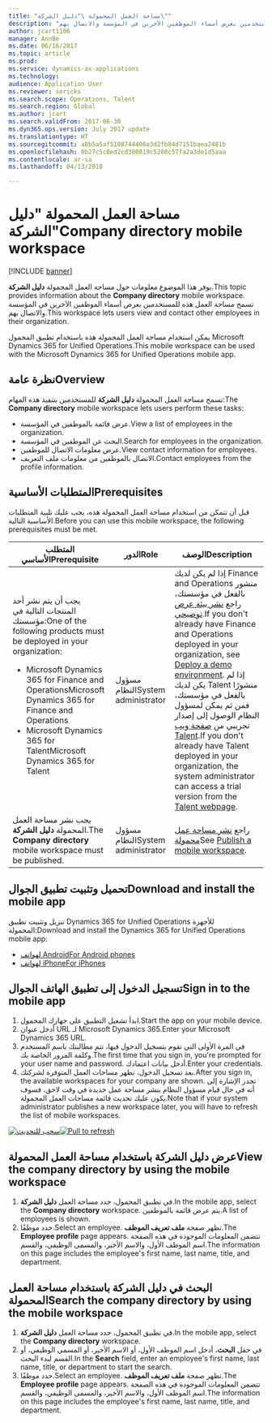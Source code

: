 ```yaml
---
title: "مساحة العمل المحمولة \"دليل الشركة\""
description: "يوفر هذا الموضوع معلومات حول مساحة العمل المحمولة \"دليل الشركة\"، والذي يسمح للمستخدمين بعرض أسماء الموظفين الآخرين في المؤسسة والاتصال بهم."
author: jcart1106
manager: AnnBe
ms.date: 06/16/2017
ms.topic: article
ms.prod: 
ms.service: dynamics-ax-applications
ms.technology: 
audience: Application User
ms.reviewer: sericks
ms.search.scope: Operations, Talent
ms.search.region: Global
ms.author: jcart
ms.search.validFrom: 2017-06-30
ms.dyn365.ops.version: July 2017 update
ms.translationtype: HT
ms.sourcegitcommit: a8b5a5af5108744406a3d2fb84d7151baea2481b
ms.openlocfilehash: 0b27c5c0ed2cd380819c5208c57fa2a3de1d5aaa
ms.contentlocale: ar-sa
ms.lasthandoff: 04/13/2018

---
```


# <a name="company-directory-mobile-workspace"></a><span data-ttu-id="de63d-103">مساحة العمل المحمولة "دليل الشركة"</span><span class="sxs-lookup"><span data-stu-id="de63d-103">Company directory mobile workspace</span></span>

[!INCLUDE [banner](../includes/banner.md)]

<span data-ttu-id="de63d-104">يوفر هذا الموضوع معلومات حول مساحة العمل المحمولة **دليل الشركة**.</span><span class="sxs-lookup"><span data-stu-id="de63d-104">This topic provides information about the **Company directory** mobile workspace.</span></span> <span data-ttu-id="de63d-105">تسمح مساحة العمل هذه للمستخدمين بعرض أسماء الموظفين الآخرين في المؤسسة والاتصال بهم.</span><span class="sxs-lookup"><span data-stu-id="de63d-105">This workspace lets users view and contact other employees in their organization.</span></span>

<span data-ttu-id="de63d-106">يمكن استخدام مساحة العمل المحمولة هذه باستخدام تطبيق المحمول Microsoft Dynamics 365 for Unified Operations.</span><span class="sxs-lookup"><span data-stu-id="de63d-106">This mobile workspace can be used with the Microsoft Dynamics 365 for Unified Operations mobile app.</span></span>

## <a name="overview"></a><span data-ttu-id="de63d-107">نظرة عامة</span><span class="sxs-lookup"><span data-stu-id="de63d-107">Overview</span></span>
<span data-ttu-id="de63d-108">تسمح مساحة العمل المحمولة **دليل الشركة** للمستخدمين بتنفيذ هذه المهام:</span><span class="sxs-lookup"><span data-stu-id="de63d-108">The **Company directory** mobile workspace lets users perform these tasks:</span></span>

- <span data-ttu-id="de63d-109">عرض قائمة بالموظفين في المؤسسة.</span><span class="sxs-lookup"><span data-stu-id="de63d-109">View a list of employees in the organization.</span></span>
- <span data-ttu-id="de63d-110">البحث عن الموظفين في المؤسسة.</span><span class="sxs-lookup"><span data-stu-id="de63d-110">Search for employees in the organization.</span></span>
- <span data-ttu-id="de63d-111">عرض معلومات الاتصال للموظفين.</span><span class="sxs-lookup"><span data-stu-id="de63d-111">View contact information for employees.</span></span>
- <span data-ttu-id="de63d-112">الاتصال بالموظفين من معلومات ملف التعريف.</span><span class="sxs-lookup"><span data-stu-id="de63d-112">Contact employees from the profile information.</span></span>

## <a name="prerequisites"></a><span data-ttu-id="de63d-113">المتطلبات الأساسية</span><span class="sxs-lookup"><span data-stu-id="de63d-113">Prerequisites</span></span>
<span data-ttu-id="de63d-114">قبل أن تتمكن من استخدام مساحة العمل المحمولة هذه، يجب عليك تلبية المتطلبات الأساسية التالية.</span><span class="sxs-lookup"><span data-stu-id="de63d-114">Before you can use this mobile workspace, the following prerequisites must be met.</span></span>

<table>
<thead>
<tr class="header">
<th><span data-ttu-id="de63d-115">المتطلب الأساسي</span><span class="sxs-lookup"><span data-stu-id="de63d-115">Prerequisite</span></span></th>
<th><span data-ttu-id="de63d-116">الدور</span><span class="sxs-lookup"><span data-stu-id="de63d-116">Role</span></span></th>
<th><span data-ttu-id="de63d-117">‏‏الوصف</span><span class="sxs-lookup"><span data-stu-id="de63d-117">Description</span></span></th>
</tr>
</thead>
<tbody>
<tr class="odd">
<td><span data-ttu-id="de63d-118">يجب أن يتم نشر أحد المنتجات التالية في مؤسستك:</span><span class="sxs-lookup"><span data-stu-id="de63d-118">One of the following products must be deployed in your organization:</span></span>
<ul><li><span data-ttu-id="de63d-119">Microsoft Dynamics 365 for Finance and Operations</span><span class="sxs-lookup"><span data-stu-id="de63d-119">Microsoft Dynamics 365 for Finance and Operations</span></span></li>
<li><span data-ttu-id="de63d-120">Microsoft Dynamics 365 for Talent</span><span class="sxs-lookup"><span data-stu-id="de63d-120">Microsoft Dynamics 365 for Talent</span></span></li>
</ul>
</td>
<td><span data-ttu-id="de63d-121">مسؤول النظام</span><span class="sxs-lookup"><span data-stu-id="de63d-121">System administrator</span></span></td>
<td><span data-ttu-id="de63d-122">إذا لم يكن لديك Finance and Operations منشور بالفعل في مؤسستك، راجع <a href="../deployment/deploy-demo-environment.md">نشر بيئة عرض توضيحي</a>.</span><span class="sxs-lookup"><span data-stu-id="de63d-122">If you don&#39;t already have Finance and Operations deployed in your organization, see <a href="../deployment/deploy-demo-environment.md">Deploy a demo environment</a>.</span></span> <span data-ttu-id="de63d-123">إذا لم يكن لديك Talent منشورًا بالفعل في مؤسستك، فمن ثم يمكن لمسؤول النظام الوصول إلى إصدار تجريبي من <a href="https://www.microsoft.com/en-us/dynamics365/talent">صفحة ويب Talent</a>.</span><span class="sxs-lookup"><span data-stu-id="de63d-123">If you don&#39;t already have Talent deployed in your organization, the system administrator can access a trial version from the <a href="https://www.microsoft.com/en-us/dynamics365/talent">Talent webpage</a>.</span></span>
</td>
</tr>
<tr class="even">
<td><span data-ttu-id="de63d-124">يجب نشر مساحة العمل المحمولة <strong>دليل الشركة</strong>.</span><span class="sxs-lookup"><span data-stu-id="de63d-124">The <strong>Company directory</strong> mobile workspace must be published.</span></span></td>
<td><span data-ttu-id="de63d-125">مسؤول النظام</span><span class="sxs-lookup"><span data-stu-id="de63d-125">System administrator</span></span></td>
<td><span data-ttu-id="de63d-126">راجع <a href="publish-mobile-workspace.md">نشر مساحة عمل محمولة</a></span><span class="sxs-lookup"><span data-stu-id="de63d-126">See <a href="publish-mobile-workspace.md">Publish a mobile workspace</a>.</span></span></td>
</tr>
</tbody>
</table>

## <a name="download-and-install-the-mobile-app"></a><span data-ttu-id="de63d-127">تحميل وتثبيت تطبيق الجوال</span><span class="sxs-lookup"><span data-stu-id="de63d-127">Download and install the mobile app</span></span>
<span data-ttu-id="de63d-128">تنزيل وتثبيت تطبيق Dynamics 365 for Unified Operations للأجهزة المحمولة:</span><span class="sxs-lookup"><span data-stu-id="de63d-128">Download and install the Dynamics 365 for Unified Operations mobile app:</span></span>

-   [<span data-ttu-id="de63d-129">لهواتف Android</span><span class="sxs-lookup"><span data-stu-id="de63d-129">For Android phones</span></span>](https://go.microsoft.com/fwlink/?linkid=850662)
-   [<span data-ttu-id="de63d-130">لهواتف iPhone</span><span class="sxs-lookup"><span data-stu-id="de63d-130">For iPhones</span></span>](https://go.microsoft.com/fwlink/?linkid=850663)

## <a name="sign-in-to-the-mobile-app"></a><span data-ttu-id="de63d-131">تسجيل الدخول إلى تطبيق الهاتف الجوال</span><span class="sxs-lookup"><span data-stu-id="de63d-131">Sign in to the mobile app</span></span>
1.  <span data-ttu-id="de63d-132">ابدأ تشغيل التطبيق على جهازك المحمول.</span><span class="sxs-lookup"><span data-stu-id="de63d-132">Start the app on your mobile device.</span></span>
2.  <span data-ttu-id="de63d-133">أدخل عنوان URL لـ Microsoft Dynamics 365.</span><span class="sxs-lookup"><span data-stu-id="de63d-133">Enter your Microsoft Dynamics 365 URL.</span></span>
3.  <span data-ttu-id="de63d-134">في المرة الأولى التي تقوم بتسجيل الدخول فيها، تتم مطالبتك باسم المستخدم وكلمة المرور الخاصة بك.</span><span class="sxs-lookup"><span data-stu-id="de63d-134">The first time that you sign in, you're prompted for your user name and password.</span></span> <span data-ttu-id="de63d-135">أدخل بيانات اعتمادك.</span><span class="sxs-lookup"><span data-stu-id="de63d-135">Enter your credentials.</span></span>
4.  <span data-ttu-id="de63d-136">بعد تسجيل الدخول، تظهر مساحات العمل المتوفرة لشركتك.</span><span class="sxs-lookup"><span data-stu-id="de63d-136">After you sign in, the available workspaces for your company are shown.</span></span> <span data-ttu-id="de63d-137">تجدر الإشارة إلى أنه في حال قيام مسؤول النظام بنشر مساحة عمل جديدة في وقت لاحق، فسوف يكون عليك تحديث قائمة مساحات العمل المحمولة.</span><span class="sxs-lookup"><span data-stu-id="de63d-137">Note that if your system administrator publishes a new workspace later, you will have to refresh the list of mobile workspaces.</span></span>

<span data-ttu-id="de63d-138">[![سحب للتحديث](./media/pull-to-refresh-list-of-workspaces-183x300.png)](./media/pull-to-refresh-list-of-workspaces.png)</span><span class="sxs-lookup"><span data-stu-id="de63d-138">[![Pull to refresh](./media/pull-to-refresh-list-of-workspaces-183x300.png)](./media/pull-to-refresh-list-of-workspaces.png)</span></span>

## <a name="view-the-company-directory-by-using-the-mobile-workspace"></a><span data-ttu-id="de63d-139">عرض دليل الشركة باستخدام مساحة العمل المحمولة</span><span class="sxs-lookup"><span data-stu-id="de63d-139">View the company directory by using the mobile workspace</span></span>
1.  <span data-ttu-id="de63d-140">في تطبيق المحمول، حدد مساحة العمل **دليل الشركة**.</span><span class="sxs-lookup"><span data-stu-id="de63d-140">In the mobile app, select the **Company directory** workspace.</span></span> <span data-ttu-id="de63d-141">يتم عرض قائمة بالموظفين.</span><span class="sxs-lookup"><span data-stu-id="de63d-141">A list of employees is shown.</span></span>
3.  <span data-ttu-id="de63d-142">حدد موظفًا.</span><span class="sxs-lookup"><span data-stu-id="de63d-142">Select an employee.</span></span> <span data-ttu-id="de63d-143">تظهر صفحة **ملف تعريف الموظف**.</span><span class="sxs-lookup"><span data-stu-id="de63d-143">The **Employee profile** page appears.</span></span> <span data-ttu-id="de63d-144">تتضمن المعلومات الموجودة في هذه الصفحة اسم الموظف الأول، والاسم الأخير، والمسمى الوظيفي، والقسم.</span><span class="sxs-lookup"><span data-stu-id="de63d-144">The information on this page includes the employee's first name, last name, title, and department.</span></span>

## <a name="search-the-company-directory-by-using-the-mobile-workspace"></a><span data-ttu-id="de63d-145">البحث في دليل الشركة باستخدام مساحة العمل المحمولة</span><span class="sxs-lookup"><span data-stu-id="de63d-145">Search the company directory by using the mobile workspace</span></span>
1.  <span data-ttu-id="de63d-146">في تطبيق المحمول، حدد مساحة العمل **دليل الشركة**.</span><span class="sxs-lookup"><span data-stu-id="de63d-146">In the mobile app, select the **Company directory** workspace.</span></span>
2.  <span data-ttu-id="de63d-147">في حقل **البحث**، أدخل اسم الموظف الأول، أو الاسم الأخير، أو المسمى الوظيفي، أو القسم لبدء البحث.</span><span class="sxs-lookup"><span data-stu-id="de63d-147">In the **Search** field, enter an employee's first name, last name, title, or department to start the search.</span></span>
3.  <span data-ttu-id="de63d-148">حدد موظفًا.</span><span class="sxs-lookup"><span data-stu-id="de63d-148">Select an employee.</span></span> <span data-ttu-id="de63d-149">تظهر صفحة **ملف تعريف الموظف**.</span><span class="sxs-lookup"><span data-stu-id="de63d-149">The **Employee profile** page appears.</span></span> <span data-ttu-id="de63d-150">تتضمن المعلومات الموجودة في هذه الصفحة اسم الموظف الأول، والاسم الأخير، والمسمى الوظيفي، والقسم.</span><span class="sxs-lookup"><span data-stu-id="de63d-150">The information on this page includes the employee's first name, last name, title, and department.</span></span>

